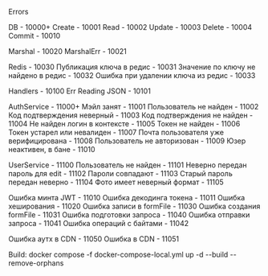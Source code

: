 Errors

DB - 10000+
Create - 10001
Read - 10002
Update - 10003
Delete - 10004
Commit - 10010

Marshal - 10020
MarshalErr - 10021

Redis - 10030
Публикация ключа в редис - 10031
Значение по ключу не найдено в редис - 10032
Ошибка при удалении ключа из редис - 10033

Handlers - 10100
Err Reading JSON - 10101

AuthService - 11000+
Мэйл занят - 11001
Пользователь не найден - 11002
Код подтверждения неверный - 11003
Код подтверждения не найден - 11004
Не найден логин в контексте - 11005
Токен не найден - 11006
Токен устарел или невалиден - 11007
Почта пользователя уже верифицирована - 11008
Пользователь не авторизован - 11009
Юзер неактивен, в бане - 11010

UserService - 11100
Пользователь не найден - 11101
Неверно передан пароль для edit - 11102
Пароли совпадают - 11103
Старый пароль передан неверно - 11104
Фото имеет неверный формат - 11105

Ошибка минта JWT - 11010
Ошибка декодинга токена - 11011
Ошибка хеширования - 11020
Ошибка записи в formFile - 11030
Ошибка создания formFile - 11031
Ошибка подготовки запроса - 11040
Ошибка отправки запроса - 11041
Ошибка операций с байтами - 11042

Ошибка аутх в CDN - 11050
Ошибка в CDN - 11051

Build:
docker compose -f docker-compose-local.yml up -d --build --remove-orphans